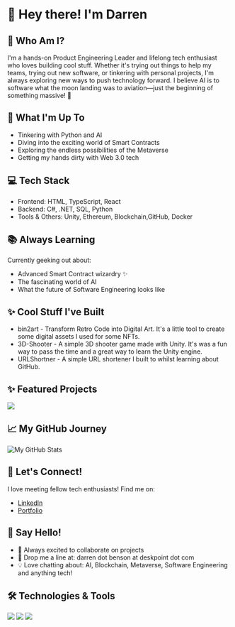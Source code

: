 # 👋 Hey there! I'm Darren

## 🎯 Who Am I?
I'm a hands-on Product Engineering Leader and lifelong tech enthusiast who loves building cool stuff. Whether it's trying out things to help my teams, trying out new software, or tinkering with personal projects, I'm always exploring new ways to push technology forward. I believe AI is to software what the moon landing was to aviation—just the beginning of something massive! 🚀

## 🚀 What I'm Up To
- Tinkering with Python and AI
- Diving into the exciting world of Smart Contracts
- Exploring the endless possibilities of the Metaverse
- Getting my hands dirty with Web 3.0 tech

## 💻 Tech Stack
- Frontend: HTML, TypeScript, React
- Backend: C#, .NET, SQL, Python
- Tools & Others: Unity, Ethereum, Blockchain,GitHub, Docker

## 📚 Always Learning
Currently geeking out about:
- Advanced Smart Contract wizardry ✨
- The fascinating world of AI
- What the future of Software Engineering looks like

## ✨ Cool Stuff I've Built
- bin2art - Transform Retro Code into Digital Art. It's a little tool to create some digital assets I used for some NFTs. 
- 3D-Shooter - A simple 3D shooter game made with Unity. It's was a fun way to pass the time and a great way to learn the Unity engine.
- URLShortner - A simple URL shortener I built to whilst learning about GitHub.

## ✨ Featured Projects
<a href="https://github.com/DarrenBenson/bin2art">
  <img align="center" src="https://github-readme-stats.vercel.app/api/pin/?username=DarrenBenson&repo=bin2art&theme=radical" />
</a>

## 📈 My GitHub Journey
![My GitHub Stats](https://github-readme-stats.vercel.app/api?username=DarrenBenson&show_icons=true&theme=radical)

## 🤝 Let's Connect!
I love meeting fellow tech enthusiasts! Find me on:
- [LinkedIn](https://www.linkedin.com/in/darrenkbenson/)
- [Portfolio](https://benson.games)

## 💬 Say Hello!
- 🤝 Always excited to collaborate on projects
- 📧 Drop me a line at: darren dot benson at deskpoint dot com
- 💡 Love chatting about: AI, Blockchain, Metaverse, Software Engineering and anything tech!

## 🛠️ Technologies & Tools
![](https://img.shields.io/badge/Code-JavaScript-informational?style=flat&logo=javascript&logoColor=white&color=2bbc8a)
![](https://img.shields.io/badge/Code-Python-informational?style=flat&logo=python&logoColor=white&color=2bbc8a)
![](https://img.shields.io/badge/Tools-Docker-informational?style=flat&logo=docker&logoColor=white&color=2bbc8a)



